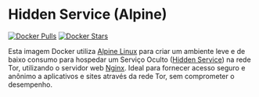# Hidden Service (Alpine)


<!-- [![Docker Automated build](https://img.shields.io/docker/automated/gabrielkey/hiddenservice?style=for-the-badge&logo=docker)](https://hub.docker.com/r/gabrielkey/hiddenservice) -->
[![Docker Pulls](https://img.shields.io/docker/pulls/gabrielkey/hiddenservice?style=for-the-badge&logo=docker)](https://hub.docker.com/r/gabrielkey/HiddenService-Alpine/)
[![Docker Stars](https://img.shields.io/docker/stars/gabrielkey/hiddenservice?style=for-the-badge&logo=docker)](https://hub.docker.com/r/gabrielkey/HiddenService-Alpine/)

Esta imagem Docker utiliza [Alpine Linux](https://alpinelinux.org/) para criar um ambiente leve e de baixo consumo para hospedar um Serviço Oculto ([Hidden Service](https://community.torproject.org/onion-services/setup/)) na rede Tor, utilizando o servidor web [Nginx](https://nginx.org/en/docs/). Ideal para fornecer acesso seguro e anônimo a aplicativos e sites através da rede Tor, sem comprometer o desempenho.